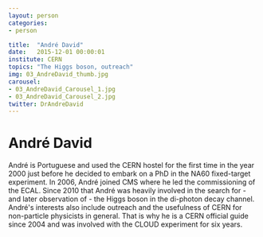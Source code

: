 ```yaml
---
layout: person
categories:
- person

title:  "André David"
date:   2015-12-01 00:00:01
institute: CERN
topics: "The Higgs boson, outreach"
img: 03_AndreDavid_thumb.jpg
carousel:
- 03_AndreDavid_Carousel_1.jpg
- 03_AndreDavid_Carousel_2.jpg
twitter: DrAndreDavid
---
```


# André David

André is Portuguese and used the CERN hostel for the first time in the year 2000 just before he decided to embark on a PhD in the NA60 fixed-target experiment. In 2006, André joined CMS where he led the commissioning of the ECAL. Since 2010 that André was heavily involved in the search for - and later observation of - the Higgs boson in the di-photon decay channel. André's interests also include outreach and the usefulness of CERN for non-particle physicists in general. That is why he is a CERN official guide since 2004 and was involved with the CLOUD experiment for six years.
